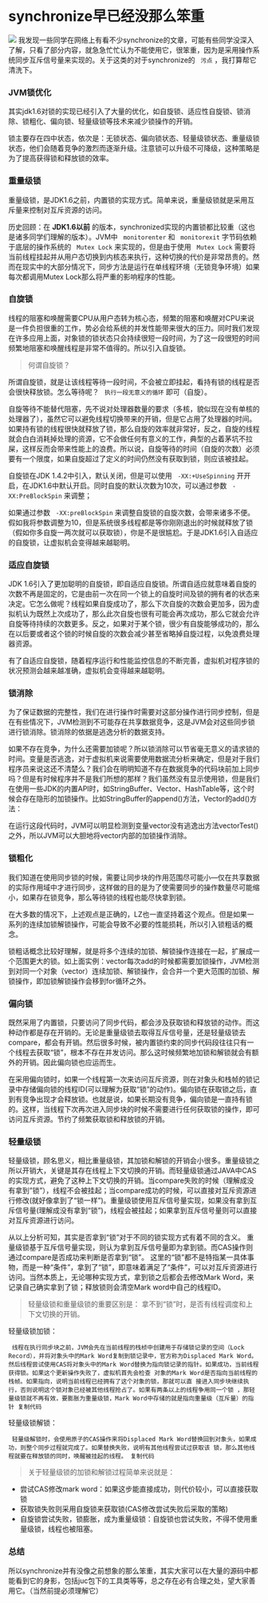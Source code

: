 # synchronize早已经没那么笨重 #

![](https://user-gold-cdn.xitu.io/2018/11/30/167625024f2ed957?imageView2/0/w/1280/h/960/ignore-error/1) 我发现一些同学在网络上有看不少synchronize的文章，可能有些同学没深入了解，只看了部分内容，就急急忙忙认为不能使用它，很笨重，因为是采用操作系统同步互斥信号量来实现的。关于这类的对于synchronize的 ` 污点` ，我打算帮它清洗下。

### JVM锁优化 ###

其实jdk1.6对锁的实现已经引入了大量的优化，如自旋锁、适应性自旋锁、锁消除、锁粗化、偏向锁、轻量级锁等技术来减少锁操作的开销。

锁主要存在四中状态，依次是：无锁状态、偏向锁状态、轻量级锁状态、重量级锁状态，他们会随着竞争的激烈而逐渐升级。注意锁可以升级不可降级，这种策略是为了提高获得锁和释放锁的效率。

### 重量级锁 ###

重量级锁，是JDK1.6之前，内置锁的实现方式。简单来说，重量级锁就是采用互斥量来控制对互斥资源的访问。

历史回顾：在 **JDK1.6以前** 的版本，synchronized实现的内置锁都比较重（这也是诸多同学们理解的版本）。JVM中 ` monitorenter` 和 ` monitorexit` 字节码依赖于底层的操作系统的 ` Mutex Lock` 来实现的，但是由于使用 ` Mutex Lock` 需要将当前线程挂起并从用户态切换到内核态来执行，这种切换的代价是非常昂贵的。然而在现实中的大部分情况下，同步方法是运行在单线程环境（无锁竞争环境）如果每次都调用Mutex Lock那么将严重的影响程序的性能。

### 自旋锁 ###

线程的阻塞和唤醒需要CPU从用户态转为核心态，频繁的阻塞和唤醒对CPU来说是一件负担很重的工作，势必会给系统的并发性能带来很大的压力。同时我们发现在许多应用上面，对象锁的锁状态只会持续很短一段时间，为了这一段很短的时间频繁地阻塞和唤醒线程是非常不值得的。所以引入自旋锁。

> 
> 
> 
> 何谓自旋锁？
> 
> 

所谓自旋锁，就是让该线程等待一段时间，不会被立即挂起，看持有锁的线程是否会很快释放锁。怎么等待呢？ ` 执行一段无意义的循环` 即可（自旋）。

自旋等待不能替代阻塞，先不说对处理器数量的要求（多核，貌似现在没有单核的处理器了），虽然它可以避免线程切换带来的开销，但是它占用了处理器的时间。如果持有锁的线程很快就释放了锁，那么自旋的效率就非常好，反之，自旋的线程就会白白消耗掉处理的资源，它不会做任何有意义的工作，典型的占着茅坑不拉屎，这样反而会带来性能上的浪费。所以说，自旋等待的时间（自旋的次数）必须要有一个限度，如果自旋超过了定义的时间仍然没有获取到锁，则应该被挂起。

自旋锁在JDK 1.4.2中引入，默认关闭，但是可以使用 ` -XX:+UseSpinning` 开开启，在JDK1.6中默认开启。同时自旋的默认次数为10次，可以通过参数 ` -XX:PreBlockSpin` 来调整；

如果通过参数 ` -XX:preBlockSpin` 来调整自旋锁的自旋次数，会带来诸多不便。假如我将参数调整为10，但是系统很多线程都是等你刚刚退出的时候就释放了锁（假如你多自旋一两次就可以获取锁），你是不是很尴尬。于是JDK1.6引入自适应的自旋锁，让虚拟机会变得越来越聪明。

### 适应自旋锁 ###

JDK 1.6引入了更加聪明的自旋锁，即自适应自旋锁。所谓自适应就意味着自旋的次数不再是固定的，它是由前一次在同一个锁上的自旋时间及锁的拥有者的状态来决定。它怎么做呢？线程如果自旋成功了，那么下次自旋的次数会更加多，因为虚拟机认为既然上次成功了，那么此次自旋也很有可能会再次成功，那么它就会允许自旋等待持续的次数更多。反之，如果对于某个锁，很少有自旋能够成功的，那么在以后要或者这个锁的时候自旋的次数会减少甚至省略掉自旋过程，以免浪费处理器资源。

有了自适应自旋锁，随着程序运行和性能监控信息的不断完善，虚拟机对程序锁的状况预测会越来越准确，虚拟机会变得越来越聪明。

### 锁消除 ###

为了保证数据的完整性，我们在进行操作时需要对这部分操作进行同步控制，但是在有些情况下，JVM检测到不可能存在共享数据竞争，这是JVM会对这些同步锁进行锁消除。锁消除的依据是逃逸分析的数据支持。

如果不存在竞争，为什么还需要加锁呢？所以锁消除可以节省毫无意义的请求锁的时间。变量是否逃逸，对于虚拟机来说需要使用数据流分析来确定，但是对于我们程序员来说这还不清楚么？我们会在明明知道不存在数据竞争的代码块前加上同步吗？但是有时候程序并不是我们所想的那样？我们虽然没有显示使用锁，但是我们在使用一些JDK的内置API时，如StringBuffer、Vector、HashTable等，这个时候会存在隐形的加锁操作。比如StringBuffer的append()方法，Vector的add()方法：

在运行这段代码时，JVM可以明显检测到变量vector没有逃逸出方法vectorTest()之外，所以JVM可以大胆地将vector内部的加锁操作消除。

### 锁粗化 ###

我们知道在使用同步锁的时候，需要让同步块的作用范围尽可能小—仅在共享数据的实际作用域中才进行同步，这样做的目的是为了使需要同步的操作数量尽可能缩小，如果存在锁竞争，那么等待锁的线程也能尽快拿到锁。

在大多数的情况下，上述观点是正确的，LZ也一直坚持着这个观点。但是如果一系列的连续加锁解锁操作，可能会导致不必要的性能损耗，所以引入锁粗话的概念。

锁粗话概念比较好理解，就是将多个连续的加锁、解锁操作连接在一起，扩展成一个范围更大的锁。如上面实例：vector每次add的时候都需要加锁操作，JVM检测到对同一个对象（vector）连续加锁、解锁操作，会合并一个更大范围的加锁、解锁操作，即加锁解锁操作会移到for循环之外。

### 偏向锁 ###

既然采用了内置锁，只要访问了同步代码，都会涉及获取锁和释放锁的动作。而这种动作都是存在开销的。无论是重量级锁去取得互斥信号量，还是轻量级锁去compare，都会有开销。然后很多时候，被内置锁约束的同步代码段往往只有一个线程去获取“锁”，根本不存在并发访问。那么这时候频繁地加锁和解锁就会有额外的开销。因此偏向锁也应运而生。

在采用偏向锁时，如果一个线程第一次来访问互斥资源，则在对象头和栈帧的锁记录中存储偏向锁的线程ID(可以理解为获取“锁”的动作)。偏向锁在获取锁之后，直到有竞争出现才会释放锁。也就是说，如果长期没有竞争，偏向锁是一直持有锁的。这样，当线程下次再次进入同步块的时候不需要进行任何获取锁的操作，即可访问互斥资源。节约了频繁获取锁和释放锁的开销。

### 轻量级锁 ###

轻量级锁，顾名思义，相比重量级锁，其加锁和解锁的开销会小很多。重量级锁之所以开销大，关键是其存在线程上下文切换的开销。而轻量级锁通过JAVA中CAS的实现方式，避免了这种上下文切换的开销。当compare失败的时候（理解成没有拿到”锁”），线程不会被挂起；当compare成功的时候，可以直接对互斥资源进行修改(就好像拿到了“锁一样”)。重量级锁使用互斥信号量实现，如果没有拿到互斥信号量(理解成没有拿到“锁”)，线程会被挂起；如果拿到互斥信号量则可以直接对互斥资源进行访问。

从以上分析可知，其实是否拿到“锁”对于不同的锁实现方式有着不同的含义。 重量级锁基于互斥信号量实现，则认为拿到互斥信号量即为拿到锁。而CAS操作则通过compare是否成功来判断是否拿到“锁”。 这里的“锁”都不是特指某一具体事物，而是一种“条件”，拿到了“锁”，即意味着满足了“条件”，可以对互斥资源进行访问。当然本质上，无论哪种实现方式，拿到锁之后都会去修改Mark Word，来记录自己确实拿到了锁；释放锁则会清空Mark word中自己的线程ID。

> 
> 
> 
> 轻量级锁和重量级锁的重要区别是： 拿不到“锁”时，是否有线程调度和上下文切换的开销。
> 
> 

轻量级锁加锁：

` 线程在执行同步块之前，JVM会先在当前线程的栈桢中创建用于存储锁记录的空间（Lock Record），并将对象头中的Mark Word复制到锁记录中，官方称为Displaced Mark Word。然后线程尝试使用CAS将对象头中的Mark Word替换为指向锁记录的指针。如果成功，当前线程获得锁。如果这个更新操作失败了，虚拟机首先会检查 对象的Mark Word是否指向当前线程的栈帧。如果指向，说明当前线程已经拥有了这个对象的锁，那就可以直 接进入同步块继续执行，否则说明这个锁对象已经被其他线程抢占了。如果有两条以上的线程争用同一个锁 ，那轻量级锁就不再有效，要膨胀为重量级锁，Mark Word中存储的就是指向重量级（互斥量）的指针 复制代码`

轻量级锁解锁：

` 轻量级解锁时，会使用原子的CAS操作来将Displaced Mark Word替换回到对象头，如果成功，则整个同步过程就完成了。如果替换失败，说明有其他线程尝试过获取该 锁，那么其他线程就要在释放锁的同时，唤醒被挂起的线程。 复制代码`
> 
> 
> 
> 
> 关于轻量级锁的加锁和解锁过程简单来说就是：
> 
> 

* 尝试CAS修改mark word：如果这步能直接成功，则代价较小，可以直接获取锁
* 获取锁失败则采用自旋锁来获取锁(CAS修改尝试失败后采取的策略)
* 自旋锁尝试失败，锁膨胀，成为重量级锁：自旋锁也尝试失败，不得不使用重量级锁，线程也被阻塞。

### 总结 ###

所以synchronize并有没像之前想象的那么笨重，其实大家可以在大量的源码中都能看到它的身影，包括juc包下的工具类等等，总之存在必有合理之处，望大家善用它。（当然前提必须理解它）